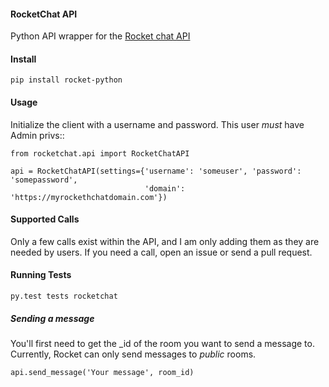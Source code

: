 #### RocketChat API

Python API wrapper for the [Rocket chat API](https://rocket.chat/docs/developer-guides/rest-api)

#### Install

    pip install rocket-python

#### Usage

Initialize the client with a username and password.  This user *must* have Admin privs::

    from rocketchat.api import RocketChatAPI

    api = RocketChatAPI(settings={'username': 'someuser', 'password': 'somepassword',
                                  'domain': 'https://myrockethchatdomain.com'})

#### Supported Calls

Only a few calls exist within the API, and I am only adding them as they are needed by
users.  If you need a call, open an issue or send a pull request.

#### Running Tests

    py.test tests rocketchat

##### Sending a message

You'll first need to get the _id of the room you want to send a message to.  Currently, Rocket
can only send messages to *public* rooms.

    api.send_message('Your message', room_id)
